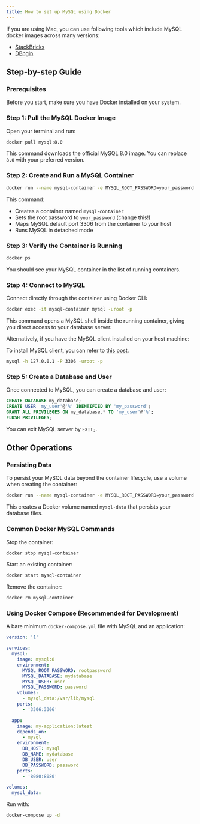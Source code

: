 ```yaml
---
title: How to set up MySQL using Docker
---
```


<HintBlock type="info">

If you are using Mac, you can use following tools which include MySQL docker images across many versions:

- [StackBricks](https://stackbricks.app/)
- [DBngin](https://dbngin.com/)

</HintBlock>

## Step-by-step Guide

### Prerequisites

Before you start, make sure you have [Docker](https://www.docker.com/products/docker-desktop) installed on your system.

### Step 1: Pull the MySQL Docker Image

Open your terminal and run:

```bash
docker pull mysql:8.0
```

This command downloads the official MySQL 8.0 image. You can replace `8.0` with your preferred version.

### Step 2: Create and Run a MySQL Container

```bash
docker run --name mysql-container -e MYSQL_ROOT_PASSWORD=your_password -p 3306:3306 -d mysql:8.0
```

This command:

- Creates a container named `mysql-container`
- Sets the root password to `your_password` (change this!)
- Maps MySQL default port 3306 from the container to your host
- Runs MySQL in detached mode

### Step 3: Verify the Container is Running

```bash
docker ps
```

You should see your MySQL container in the list of running containers.

### Step 4: Connect to MySQL

Connect directly through the container using Docker CLI:

```bash
docker exec -it mysql-container mysql -uroot -p
```

This command opens a MySQL shell inside the running container, giving you direct access to your database server.

Alternatively, if you have the MySQL client installed on your host machine:

<HintBlock type="info">

To install MySQL client, you can refer to [this post](/blog/how-to-install-mysql-client-on-mac-ubuntu-centos-windows).

</HintBlock>

```bash
mysql -h 127.0.0.1 -P 3306 -uroot -p
```

### Step 5: Create a Database and User

Once connected to MySQL, you can create a database and user:

```sql
CREATE DATABASE my_database;
CREATE USER 'my_user'@'%' IDENTIFIED BY 'my_password';
GRANT ALL PRIVILEGES ON my_database.* TO 'my_user'@'%';
FLUSH PRIVILEGES;
```

You can exit MySQL server by `EXIT;`.

## Other Operations

### Persisting Data

To persist your MySQL data beyond the container lifecycle, use a volume when creating the container:

```bash
docker run --name mysql-container -e MYSQL_ROOT_PASSWORD=your_password -p 3306:3306 -v mysql-data:/var/lib/mysql -d mysql:8.0
```

This creates a Docker volume named `mysql-data` that persists your database files.

### Common Docker MySQL Commands

Stop the container:

```bash
docker stop mysql-container
```

Start an existing container:

```bash
docker start mysql-container
```

Remove the container:

```bash
docker rm mysql-container
```

### Using Docker Compose (Recommended for Development)

A bare minimum `docker-compose.yml` file with MySQL and an application:

```yaml
version: '1'

services:
  mysql:
    image: mysql:8
    environment:
      MYSQL_ROOT_PASSWORD: rootpassword
      MYSQL_DATABASE: mydatabase
      MYSQL_USER: user
      MYSQL_PASSWORD: password
    volumes:
      - mysql_data:/var/lib/mysql
    ports:
      - '3306:3306'

  app:
    image: my-application:latest
    depends_on:
      - mysql
    environment:
      DB_HOST: mysql
      DB_NAME: mydatabase
      DB_USER: user
      DB_PASSWORD: password
    ports:
      - '8080:8080'

volumes:
  mysql_data:
```

Run with:

```bash
docker-compose up -d
```
